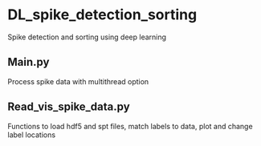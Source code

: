 # DL_spike_detection_sorting
Spike detection and sorting using deep learning
## Main.py
Process spike data with multithread option
## Read_vis_spike_data.py
Functions to load hdf5 and spt files, match labels to data, plot and change label locations
